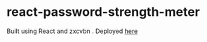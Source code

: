 # react-password-strength-meter

Built using React and zxcvbn . Deployed [here](https://password-strength-meter-react.netlify.com/)
